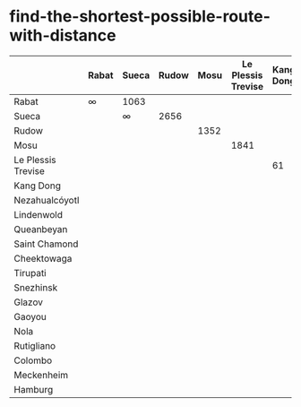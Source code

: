 # find-the-shortest-possible-route-with-distance
|       | Rabat | Sueca | Rudow | Mosu | Le Plessis Trevise |Kang Dong|
| ----- | ----- | ----- | ----- |----- | ------------------ | ------- |
| Rabat |   ∞   | 1063  |       |      |
| Sueca |       |  ∞    | 2656  |      |
| Rudow |       |       |       | 1352 | 
| Mosu  |       |       |       |      | 1841 |
| Le Plessis Trevise ||||||61|
|Kang Dong|
|Nezahualcóyotl|
|Lindenwold|
|Queanbeyan|
|Saint Chamond|
|Cheektowaga|
|Tirupati|
|Snezhinsk |
|Glazov|
|Gaoyou |
|Nola |
|Rutigliano|
|Colombo |
|Meckenheim|
|Hamburg|
